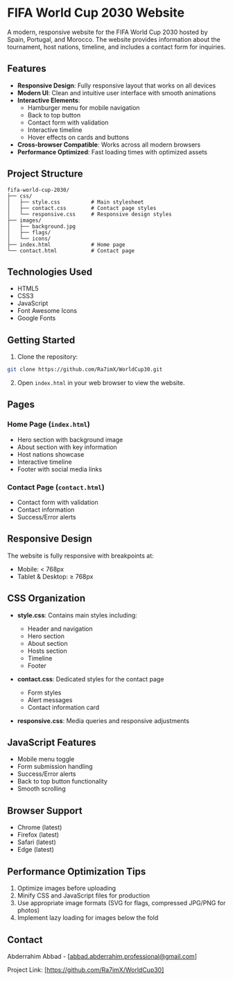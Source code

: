 # FIFA World Cup 2030 Website

A modern, responsive website for the FIFA World Cup 2030 hosted by Spain, Portugal, and Morocco. The website provides information about the tournament, host nations, timeline, and includes a contact form for inquiries.

## Features

- **Responsive Design**: Fully responsive layout that works on all devices
- **Modern UI**: Clean and intuitive user interface with smooth animations
- **Interactive Elements**: 
  - Hamburger menu for mobile navigation
  - Back to top button
  - Contact form with validation
  - Interactive timeline
  - Hover effects on cards and buttons
- **Cross-browser Compatible**: Works across all modern browsers
- **Performance Optimized**: Fast loading times with optimized assets

## Project Structure

```
fifa-world-cup-2030/
├── css/
│   ├── style.css          # Main stylesheet
│   ├── contact.css        # Contact page styles
│   └── responsive.css     # Responsive design styles
├── images/
│   ├── background.jpg
│   ├── flags/
│   └── icons/
├── index.html             # Home page
└── contact.html           # Contact page
```

## Technologies Used

- HTML5
- CSS3
- JavaScript
- Font Awesome Icons
- Google Fonts


## Getting Started

1. Clone the repository:
```bash
git clone https://github.com/Ra7imX/WorldCup30.git
```

2. Open `index.html` in your web browser to view the website.

## Pages

### Home Page (`index.html`)
- Hero section with background image
- About section with key information
- Host nations showcase
- Interactive timeline
- Footer with social media links

### Contact Page (`contact.html`)
- Contact form with validation
- Contact information
- Success/Error alerts

## Responsive Design

The website is fully responsive with breakpoints at:
- Mobile: < 768px
- Tablet & Desktop: ≥ 768px

## CSS Organization

- **style.css**: Contains main styles including:
  - Header and navigation
  - Hero section
  - About section
  - Hosts section
  - Timeline
  - Footer

- **contact.css**: Dedicated styles for the contact page
  - Form styles
  - Alert messages
  - Contact information card

- **responsive.css**: Media queries and responsive adjustments

## JavaScript Features

- Mobile menu toggle
- Form submission handling
- Success/Error alerts
- Back to top button functionality
- Smooth scrolling

## Browser Support

- Chrome (latest)
- Firefox (latest)
- Safari (latest)
- Edge (latest)

## Performance Optimization Tips

1. Optimize images before uploading
2. Minify CSS and JavaScript files for production
3. Use appropriate image formats (SVG for flags, compressed JPG/PNG for photos)
4. Implement lazy loading for images below the fold


## Contact

Abderrahim Abbad - [abbad.abderrahim.professional@gmail.com]

Project Link: [https://github.com/Ra7imX/WorldCup30]